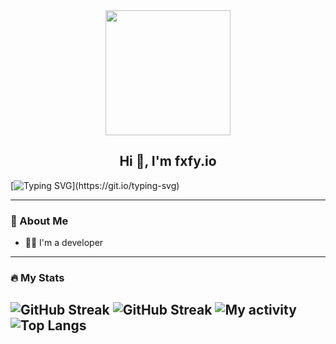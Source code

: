 <div id="header" align="center">
  <img src=https://memeprod.ap-south-1.linodeobjects.com/user-gif/739e3d12f1fb1d1c97e6d4abe9c0ef38.gif width="200" />
</div>

<h2 align="center">Hi 👋, I'm fxfy.io</h2>

[![Typing SVG](https://readme-typing-svg.herokuapp.com?duration=10000&center=true&vCenter=true&width=800&height=30&lines=Hello+this+is+GL01%2C+Welcome+to+my+Github+page.)](https://git.io/typing-svg)

---
### 👦 About Me
- 👨‍💻 I'm a developer
--- 

### 🔥 My Stats 
![GitHub Streak](https://github-readme-stats.vercel.app/api?username=fxfyio&count_private=true&show_icons=true&theme=react)
![GitHub Streak](https://streak-stats.demolab.com/?user=fxfyio&theme=react)
![My activity](https://github-readme-activity-graph.cyclic.app/graph?username=fxfyio&theme=react-dark)
![Top Langs](https://github-readme-stats.vercel.app/api/top-langs/?username=fxfyio&layout=compact&langs_count=10&theme=react)
--- 
